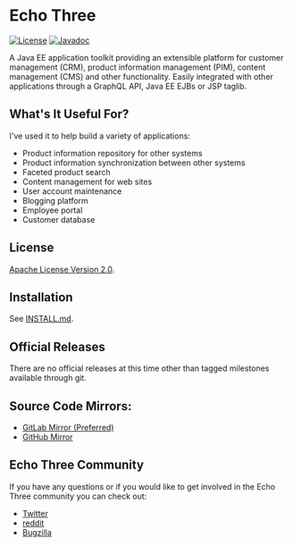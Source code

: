 # Echo Three

[![License](http://img.shields.io/:license-apache-brightgreen.svg)](LICENSE)
[![Javadoc](http://javadoc-badge.appspot.com/echothree/echothree.svg?label=javadoc)](https://www.echothree.com/javadoc/master/)

A Java EE application toolkit providing an extensible platform for customer management
(CRM), product information management (PIM), content management (CMS) and other
functionality. Easily integrated with other applications through a GraphQL API, Java EE
EJBs or JSP taglib.

## What's It Useful For?

I've used it to help build a variety of applications:

* Product information repository for other systems
* Product information synchronization between other systems
* Faceted product search
* Content management for web sites
* User account maintenance
* Blogging platform
* Employee portal
* Customer database

## License

[Apache License Version 2.0](LICENSE).

## Installation

See [INSTALL.md](INSTALL.md).

## Official Releases

There are no official releases at this time other than tagged milestones available through git.

## Source Code Mirrors:

- [GitLab Mirror (Preferred)](https://gitlab.com/echothree/echothree/)
- [GitHub Mirror](https://github.com/echothreellc/echothree/)

## Echo Three Community

If you have any questions or if you would like to get involved in the Echo Three community you can check out:

- [Twitter](https://twitter.com/echothree/)
- [reddit](https://www.reddit.com/r/echothree/)
- [Bugzilla](https://www.echothree.com/bugzilla/)

